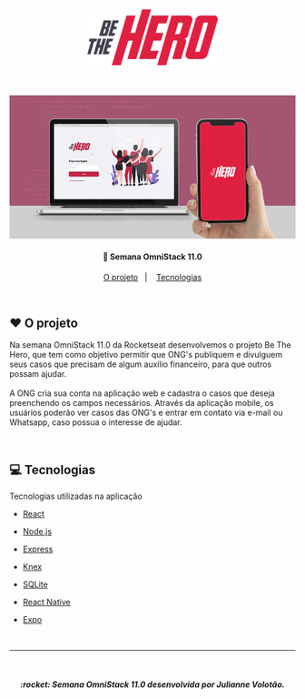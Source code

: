 <h2 align="center">
    <img alt="Be The Hero" src=".github/logo.svg" width="230px" />
</h2>

<br>
<p>
    <img alt="Aplicação Be The Hero mobile e desktop" src=".github/banner.jpg" >
</p>
<h4 align="center">
  🚀 Semana OmniStack 11.0
</h4>

<p align="center">
  
</p>

<p align="center">
  <a href="#heart-o-projeto">O projeto</a>&nbsp;&nbsp;&nbsp;|&nbsp;&nbsp;&nbsp;
  <a href="#computer-tecnologias">Tecnologias</a>
</p>

<br>


## :heart: O projeto

Na semana OmniStack 11.0 da Rocketseat desenvolvemos o projeto Be The Hero, que tem como objetivo permitir que ONG's publiquem e divulguem seus casos que precisam de algum auxílio financeiro, para que outros possam ajudar. 
<br> <br>
A ONG cria sua conta na aplicação web e cadastra o casos que deseja preenchendo os campos necessários. 
Através da aplicação mobile, os usuários poderão ver casos das ONG's e entrar em contato via e-mail ou Whatsapp, caso possua o interesse de ajudar.

<br>

## :computer: Tecnologias

Tecnologias utilizadas na aplicação
- [React](https://reactjs.org)
- [Node.js](https://nodejs.org/en/)
- [Express](https://expressjs.com/pt-br/)
- [Knex](http://knexjs.org/)
- [SQLite](https://www.sqlite.org/index.html)

- [React Native](https://facebook.github.io/react-native/)
- [Expo](https://expo.io/)

<br>

___

<br> 
<h5 align="center">
  :rocket: Semana OmniStack 11.0 desenvolvida por Julianne Volotão.
</h5>
<br>
